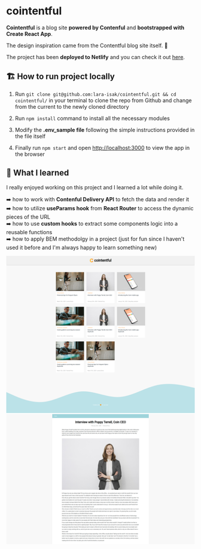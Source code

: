 # cointentful

**Cointentful** is a blog site **powered by Contenful** and **bootstrapped with Create React App**.

The design inspiration came from the Contentful blog site itself. 🧡

The project has been **deployed to Netlify** and you can check it out [here](https://cointentful.netlify.app/).

## 🏗️ How to run project locally

1. Run `git clone git@github.com:lara-isak/cointentful.git && cd cointentful/` in your terminal to clone the repo from Github and change from the current to the newly cloned directory

2. Run `npm install` command to install all the necessary modules

3. Modify the **.env_sample file** following the simple instructions provided in the file itself

4. Finally run `npm start` and open [http://localhost:3000](http://localhost:3000) to view the app in the browser

## 🌱 What I learned

I really enjoyed working on this project and I learned a lot while doing it.

:arrow_right: how to work with **Contenful Delivery API** to fetch the data and render it </br>
:arrow_right: how to utilize **useParams hook** from **React Router** to access the dynamic pieces of the URL</br>
:arrow_right: how to use **custom hooks** to extract some components logic into a reusable functions</br>
:arrow_right: how to apply BEM methodolgy in a project (just for fun since I haven't used it before and I'm always happy to learn something new)

![](src/img/screenshot_blog_list_view.png)
![](src/img/screenshot_single_post_view.png)
